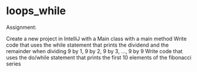 # loops_while

Assignment:

Create a new project in IntelliJ with a Main class with a main method
Write code that uses the while statement that prints the dividend and the remainder when dividing 9 by 1, 9 by 2, 9 by 3, ..., 9 by 9
Write code that uses the do/while statement that prints the first 10 elements of the fibonacci series

